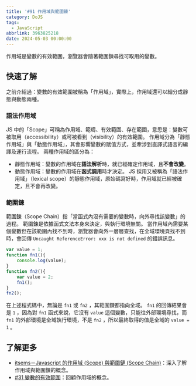 ```yaml
---
title: '#91 作用域與範圍鍊'
category: DoJS
tags:
  - JavaScript
abbrlink: 3963825218
date: 2024-05-03 00:00:00
---
```

作用域是變數的有效範圍，瀏覽器會隨著範圍鍊尋找可取用的變數。
<!--more-->
## 快速了解
之前介紹過：變數的有效範圍被稱為「作用域」，實際上，作用域還可以細分成靜態與動態兩種。
### 語法作用域
JS 中的「Scope」可稱為作用域、範疇、有效範圍、存在範圍，意思是：變數可被取用（accessibility）或可被看到（visibility）的有效範圍。
作用域分為「靜態作用域」與「動態作用域」，其會影響變數的賦值方式，並牽涉到直譯式語言的編譯及運行流程。
兩種作用域的區分為：
- 靜態作用域：變數的作用域在**語法解析**時，就已經確定作用域，且**不會改變**。
- 動態作用域：變數的作用域在**函式調用**時才決定。
JS 採用又被稱為「語法作用域」（lexical scope）的靜態作用域，原始碼寫好時，作用域就已經被確定，且不會再改變。
### 範圍鍊
範圍鍊（Scope Chain）指「當函式內沒有需要的變數時，向外尋找該變數」的過程。
範圍鍊是依據函式文法本身來決定，與執行環境無關。
當作用域內需要某個變數但在該範圍內找不到時，瀏覽器會向外一層層查找，在全域環境頁找不到時，會回傳 `Uncaught ReferenceError: xxx is not defined` 的錯誤訊息。
```jsx
var value = 1;
function fn1(){
	console.log(value);
}
function fn2(){
	var value = 2;
	fn1();
}
fn2();
```
在上述程式碼中，無論是 `fn1` 或 `fn2` ，其範圍鍊都指向全域。
 `fn1` 的回傳結果會是 `1` ，因為對 `fn1` 函式來說，它沒有 `value` 這個變數，只能往外部環境尋找，而 `fn1` 的外部環境是全域執行環境，不是 `fn2` ，所以最終取得的值是全域的 `value = 1` 。
## 了解更多
- [itsems－Javascript 的作用域 (Scope) 與範圍鏈 (Scope Chain)](search.google.com/search-console/welcome?utm_source=about-page)：深入了解作用域與範圍鍊的概念。
- [#31 變數的有效範圍](https://chunjull.github.io/javascript/20231124/3746595863/)：回顧作用域的概念。